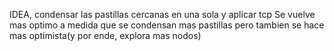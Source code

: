 IDEA, condensar las pastillas cercanas en una sola y aplicar tcp
Se vuelve mas optimo a medida que se condensan mas pastillas pero tambien
se hace mas optimista(y por ende, explora mas nodos)
